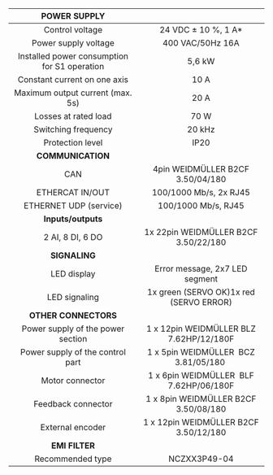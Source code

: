 | **POWER SUPPLY** |   |
| :---: | :---: |
| Control voltage | 24 VDC ± 10 %, 1 A* |
| Power supply voltage | 400 VAC/50Hz 16A |
| Installed power consumption for S1 operation | 5,6 kW |
| Constant current on one axis | 10 A |
| Maximum output current (max. 5s) | 20 A |
| Losses at rated load | 70 W |
| Switching frequency | 20 kHz |
| Protection level | IP20 |
| **COMMUNICATION** |   |
| CAN | 4pin WEIDMÜLLER  B2CF 3.50/04/180 |
| ETHERCAT IN/OUT | 100/1000 Mb/s, 2x RJ45 |
| ETHERNET UDP (service) | 100/1000 Mb/s, RJ45 |
| **Inputs/outputs** |   |
| 2 AI, 8 DI, 6 DO | 1x 22pin WEIDMÜLLER  B2CF 3.50/22/180 |
| **SIGNALING** |   |
| LED display | Error message, 2x7 LED segment |
| LED signaling | 1x green (SERVO OK)1x red (SERVO ERROR) |
| **OTHER CONNECTORS** |   |
| Power supply of the power section | 1 x 12pin WEIDMÜLLER BLZ 7.62HP/12/180F |
| Power supply of the control part | 1 x 5pin WEIDMÜLLER  BCZ 3.81/05/180   |
| Motor connector | 1 x 6pin WEIDMÜLLER  BLF 7.62HP/06/180F |
| Feedback connector | 1 x 8pin WEIDMÜLLER  B2CF 3.50/08/180 |
| External encoder | 1 x 12pin WEIDMÜLLER  B2CF 3.50/12/180 |
| **EMI FILTER** |
| Recommended type | NCZXX3P49-04 |
